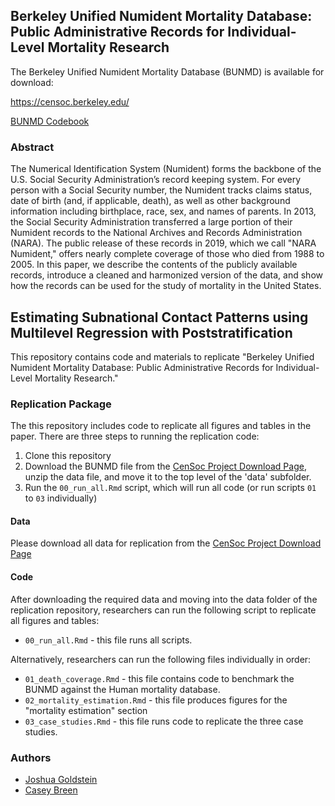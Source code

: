 ## Berkeley Unified Numident Mortality Database: Public Administrative Records for Individual-Level Mortality Research

The Berkeley Unified Numident Mortality Database (BUNMD) is available for download:

https://censoc.berkeley.edu/ 

[BUNMD Codebook](https://github.com/caseybreen/numident_paper/raw/master/codebook/berkeley_unified_numident_documentation.pdf
)

### Abstract

The Numerical Identification System (Numident) forms the backbone of the U.S. Social Security Administration’s record keeping system. For every person with a Social Security number, the Numident tracks claims status, date of birth (and, if applicable, death), as well as other background information including birthplace, race, sex, and names of parents. In 2013, the Social Security Administration transferred a large portion of their Numident records to the National Archives and Records Administration (NARA). The public release of these records in 2019, which we call "NARA Numident," offers nearly complete coverage of those who died from 1988 to 2005. In this paper, we describe the contents of the publicly available records, introduce a cleaned and harmonized version of the data, and show how the records can be used for the study of mortality in the United States. 

## Estimating Subnational Contact Patterns using Multilevel Regression with Poststratification

This repository contains code and materials to replicate "Berkeley Unified Numident Mortality Database: Public Administrative Records for Individual-Level Mortality Research."

<!---
% A pre-print of the paper is available on SocArXiv: [https://osf.io/preprints/socarxiv/87e32/](https://osf.io/preprints/socarxiv/87e32/) 
-->


### Replication Package

The this repository includes code to replicate all figures and tables in the paper. There are three steps to running the replication code: 

1. Clone this repository
2. Download the BUNMD file from the [CenSoc Project Download Page](https://censoc-download.demog.berkeley.edu/), unzip the data file, and move it to the top level of the 'data' subfolder. 
3. Run the `00_run_all.Rmd` script, which will run all code (or run scripts `01` to `03` individually)


#### Data 

Please download all data for replication from the [CenSoc Project Download Page](https://censoc-download.demog.berkeley.edu/)

#### Code 

After downloading the required data and moving into the data folder of the replication repository, researchers can run the following script to replicate all figures and tables: 

- `00_run_all.Rmd` - this file runs all scripts. 

Alternatively, researchers can run the following files individually in order: 

- `01_death_coverage.Rmd` - this file contains code to benchmark the BUNMD against the Human mortality database. 
- `02_mortality_estimation.Rmd` - this file produces figures for the "mortality estimation" section 
- `03_case_studies.Rmd` - this file runs code to replicate the three case studies. 

### Authors

- [Joshua Goldstein](https://jrgoldstein.com/)
- [Casey Breen](caseybreen.com)

